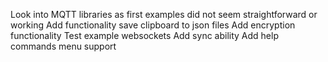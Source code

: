 Look into MQTT libraries as first examples did not seem straightforward or working
Add functionality save clipboard to json files
Add encryption functionality
Test example websockets
Add sync ability
Add help commands menu support
